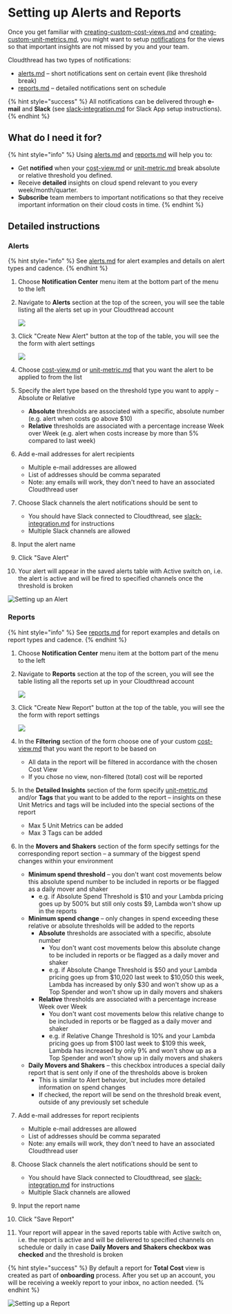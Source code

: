 # Setting up Alerts and Reports

Once you get familiar with [creating-custom-cost-views.md](creating-custom-cost-views.md "mention") and [creating-custom-unit-metrics.md](creating-custom-unit-metrics.md "mention"), you might want to setup [notifications](../fundamentals/notifications/ "mention") for the views so that important insights are not missed by you and your team.

Cloudthread has two types of notifications:

* [alerts.md](../fundamentals/notifications/alerts.md "mention") – short notifications sent on certain event (like threshold break)
* [reports.md](../fundamentals/notifications/reports.md "mention") – detailed notifications sent on schedule

{% hint style="success" %}
All notifications can be delivered through **e-mail** and **Slack** (see [slack-integration.md](../fundamentals/notifications/slack-integration.md "mention") for Slack App setup instructions).
{% endhint %}

## What do I need it for? <a href="#what-do-i-need-it-for" id="what-do-i-need-it-for"></a>

{% hint style="info" %}
Using [alerts.md](../fundamentals/notifications/alerts.md "mention") and [reports.md](../fundamentals/notifications/reports.md "mention") will help you to:

* Get **notified** when your [cost-view.md](../fundamentals/cost-transparency/cost-view.md "mention") or [unit-metric.md](../fundamentals/unit-metrics/unit-metric.md "mention") break absolute or relative threshold you defined.
* Receive **detailed** insights on cloud spend relevant to you every week/month/quarter.
* **Subscribe** team members to important notifications so that they receive important information on their cloud costs in time.
{% endhint %}

## Detailed instructions <a href="#detailed-instructions" id="detailed-instructions"></a>

### Alerts

{% hint style="info" %}
See [alerts.md](../fundamentals/notifications/alerts.md "mention") for alert examples and details on alert types and cadence.
{% endhint %}

1. Choose **Notification Center** menu item at the bottom part of the menu to the left
2.  Navigate to **Alerts** section at the top of the screen, you will see the table listing all the alerts set up in your Cloudthread account

    ![](<../.gitbook/assets/setting-up-alerts-and-reports-1-alerts-table (1).png>)
3.  Click "Create New Alert" button at the top of the table, you will see the the form with alert settings

    ![](<../.gitbook/assets/image (6).png>)
4. Choose [cost-view.md](../fundamentals/cost-transparency/cost-view.md "mention") or [unit-metric.md](../fundamentals/unit-metrics/unit-metric.md "mention") that you want the alert to be applied to from the list
5. Specify the alert type based on the threshold type you want to apply – Absolute or Relative
   * **Absolute** thresholds are associated with a specific, absolute number (e.g. alert when costs go above $10)
   * **Relative** thresholds are associated with a percentage increase Week over Week (e.g. alert when costs increase by more than 5% compared to last week)
6. Add e-mail addresses for alert recipients
   * Multiple e-mail addresses are allowed
   * List of addresses should be comma separated
   * Note: any emails will work, they don't need to have an associated Cloudthread user
7. Choose Slack channels the alert notifications should be sent to
   * You should have Slack connected to Cloudthread, see [slack-integration.md](../fundamentals/notifications/slack-integration.md "mention") for instructions
   * Multiple Slack channels are allowed
8. Input the alert name
9. Click "Save Alert"
10. Your alert will appear in the saved alerts table with Active switch on, i.e. the alert is active and will be fired to specified channels once the threshold is broken

![Setting up an Alert](../.gitbook/assets/setting-up-alerts-and-reports-3-alerts-demo.gif)

### Reports

{% hint style="info" %}
See [reports.md](../fundamentals/notifications/reports.md "mention") for report examples and details on report types and cadence.
{% endhint %}

1. Choose **Notification Center** menu item at the bottom part of the menu to the left
2.  Navigate to **Reports** section at the top of the screen, you will see the table listing all the reports set up in your Cloudthread account

    ![](<../.gitbook/assets/image (10).png>)
3.  Click "Create New Report" button at the top of the table, you will see the the form with report settings

    ![](<../.gitbook/assets/image (14).png>)
4. In the **Filtering** section of the form choose one of your custom [cost-view.md](../fundamentals/cost-transparency/cost-view.md "mention") that you want the report to be based on
   * All data in the report will be filtered in accordance with the chosen Cost View
   * If you chose no view, non-filtered (total) cost will be reported
5. In the **Detailed Insights** section of the form specify [unit-metric.md](../fundamentals/unit-metrics/unit-metric.md "mention") and/or **Tags** that you want to be added to the report – insights on these Unit Metrics and tags will be included into the special sections of the report
   * Max 5 Unit Metrics can be added
   * Max 3 Tags can be added
6. In the **Movers and Shakers** section of the form specify settings for the corresponding report section – a summary of the biggest spend changes within your environment
   * **Minimum spend threshold** – you don't want cost movements below this absolute spend number to be included in reports or be flagged as a daily mover and shaker
     * e.g. if Absolute Spend Threshold is $10 and your Lambda pricing goes up by 500% but still only costs $9, Lambda won't show up in the reports
   * **Minimum spend change** – only changes in spend exceeding these relative or absolute thresholds will be added to the reports
     * **Absolute** thresholds are associated with a specific, absolute number
       * You don't want cost movements below this absolute change to be included in reports or be flagged as a daily mover and shaker
       * e.g. if Absolute Change Threshold is $50 and your Lambda pricing goes up from $10,020 last week to $10,050 this week, Lambda has increased by only $30 and won't show up as a Top Spender and won't show up in daily movers and shakers
     * **Relative** thresholds are associated with a percentage increase Week over Week
       * You don't want cost movements below this relative change to be included in reports or be flagged as a daily mover and shaker
       * e.g. if Relative Change Threshold is 10% and your Lambda pricing goes up from $100 last week to $109 this week, Lambda has increased by only 9% and won't show up as a Top Spender and won't show up in daily movers and shakers
   * **Daily Movers and Shakers** – this checkbox introduces a special daily report that is sent only if one of the thresholds above is broken
     * This is similar to Alert behavior, but includes more detailed information on spend changes
     * If checked, the report will be send on the threshold break event, outside of any previously set schedule
7. Add e-mail addresses for report recipients
   * Multiple e-mail addresses are allowed
   * List of addresses should be comma separated
   * Note: any emails will work, they don't need to have an associated Cloudthread user
8. Choose Slack channels the alert notifications should be sent to
   * You should have Slack connected to Cloudthread, see [slack-integration.md](../fundamentals/notifications/slack-integration.md "mention") for instructions
   * Multiple Slack channels are allowed
9. Input the report name
10. Click "Save Report"
11. Your report will appear in the saved reports table with Active switch on, i.e. the report is active and will be delivered to specified channels on schedule or daily in case **Daily Movers and Shakers checkbox was checked** and the threshold is broken

{% hint style="success" %}
By default a report for **Total Cost** view is created as part of **onboarding** process. After you set up an account, you will be receiving a weekly report to your inbox, no action needed.
{% endhint %}

![Setting up a Report](../.gitbook/assets/setting-up-alerts-and-reports-6-reports-demo.gif)
